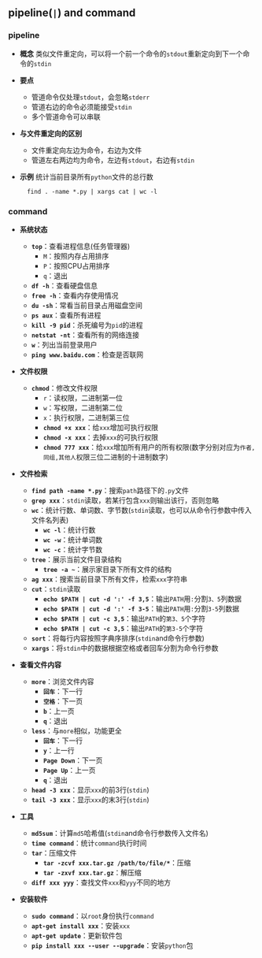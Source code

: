 ## pipeline(`|`) and command

### pipeline

- **概念**
    类似文件重定向，可以将一个前一个命令的`stdout`重新定向到下一个命令的`stdin`

- **要点**
  - 管道命令仅处理`stdout`，会忽略`stderr`
  - 管道右边的命令必须能接受`stdin`
  - 多个管道命令可以串联

- **与文件重定向的区别**
  - 文件重定向左边为命令，右边为文件
  - 管道左右两边均为命令，左边有`stdout`，右边有`stdin`

- **示例**
    统计当前目录所有`python`文件的总行数

        find . -name *.py | xargs cat | wc -l

### command

- **系统状态**
  - **`top`**：查看进程信息(任务管理器)
    - `M`：按照内存占用排序
    - `P`：按照CPU占用排序
    - `q`：退出
  - **`df -h`**：查看硬盘信息
  - **`free -h`**：查看内存使用情况
  - **`du -sh`**：常看当前目录占用磁盘空间
  - **`ps aux`**：查看所有进程
  - **`kill -9 pid`**：杀死编号为`pid`的进程
  - **`netstat -nt`**：查看所有的网络连接
  - **`w`**：列出当前登录用户
  - **`ping www.baidu.com`**：检查是否联网

- **文件权限**
  - **`chmod`**：修改文件权限
    - `r`：读权限，二进制第一位
    - `w`：写权限，二进制第二位
    - `x`：执行权限，二进制第三位
    - **`chmod +x xxx`**：给`xxx`增加可执行权限
    - **`chmod -x xxx`**：去掉`xxx`的可执行权限
    - **`chmod 777 xxx`**：给`xxx`增加所有用户的所有权限(数字分别对应为`作者,同组,其他人`权限三位二进制的十进制数字)

- **文件检索**
  - **`find path -name *.py`**：搜索`path`路径下的`.py`文件
  - **`grep xxx`**：`stdin`读取，若某行包含`xxx`则输出该行，否则忽略
  - **`wc`**：统计行数、单词数、字节数(`stdin`读取，也可以从命令行参数中传入文件名列表)
    - **`wc -l`**：统计行数
    - **`wc -w`**：统计单词数
    - **`wc -c`**：统计字节数
  - **`tree`**：展示当前文件目录结构
    - **`tree -a ~`**：展示家目录下所有文件的结构
  - **`ag xxx`**：搜索当前目录下所有文件，检索`xxx`字符串
  - **`cut`**：`stdin`读取
    - **`echo $PATH | cut -d ':' -f 3,5`**：输出`PATH`用`:`分割`3、5`列数据
    - **`echo $PATH | cut -d ':' -f 3-5`**：输出`PATH`用`:`分割`3-5`列数据
    - **`echo $PATH | cut -c 3,5`**：输出`PATH`的`第3、5`个字符
    - **`echo $PATH | cut -c 3,5`**：输出`PATH`的`第3-5`个字符
  - **`sort`**：将每行内容按照字典序排序(`stdin`and命令行参数)
  - **`xargs`**：将`stdin`中的数据根据空格或者回车分割为命令行参数

- **查看文件内容**
  - **`more`**：浏览文件内容
    - **`回车`**：下一行
    - **`空格`**：下一页
    - **`b`**：上一页
    - **`q`**：退出
  - **`less`**：与`more`相似，功能更全
    - **`回车`**：下一行
    - **`y`**：上一行
    - **`Page Down`**：下一页
    - **`Page Up`**：上一页
    - **`q`**：退出
  - **`head -3 xxx`**：显示`xxx`的前3行(`stdin`)
  - **`tail -3 xxx`**：显示`xxx`的末3行(`stdin`)

- **工具**
  - **`md5sum`**：计算`md5`哈希值(`stdin`and命令行参数传入文件名)
  - **`time command`**：统计`command`执行时间
  - **`tar`**：压缩文件
    - **`tar -zcvf xxx.tar.gz /path/to/file/*`**：压缩
    - **`tar -zxvf xxx.tar.gz`**：解压缩
  - **`diff xxx yyy`**：查找文件`xxx`和`yyy`不同的地方

- **安装软件**
  - **`sudo command`**：以`root`身份执行`command`
  - **`apt-get install xxx`**：安装`xxx`
  - **`apt-get update`**：更新软件包
  - **`pip install xxx --user --upgrade`**：安装`python`包
